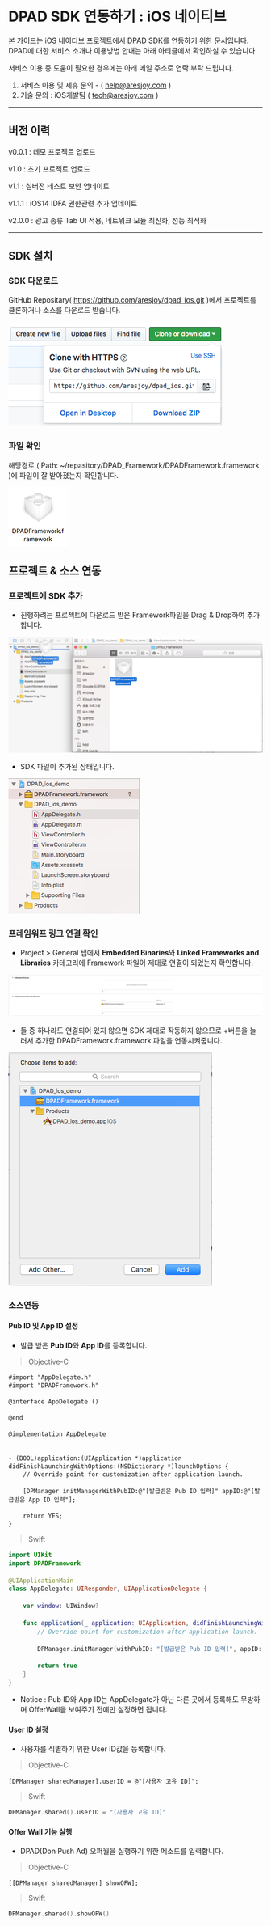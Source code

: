 # DPAD SDK 연동하기 : iOS 네이티브
본 가이드는 iOS 네이티브 프로젝트에서 DPAD SDK를 연동하기 위한 문서입니다.
DPAD에 대한 서비스 소개나 이용방법 안내는 아래 아티클에서 확인하실 수 있습니다.

서비스 이용 중 도움이 필요한 경우에는 아래 메일 주소로 연락 부탁 드립니다.
1. 서비스 이용 및 제휴 문의 - ( help@aresjoy.com )
2. 기술 문의 : iOS개발팀 ( tech@aresjoy.com )
***

## 버전 이력
v0.0.1 : 데모 프로젝트 업로드

v1.0 : 초기 프로젝트 업로드

v1.1 : 실버전 테스트 보안 업데이트

v1.1.1 : iOS14 IDFA 권한관련 추가 업데이트

v2.0.0 : 광고 종류 Tab UI 적용, 네트워크 모듈 최신화, 성능 최적화
***

## SDK 설치

### SDK 다운로드
GitHub Repositary( https://github.com/aresjoy/dpad_ios.git )에서 프로젝트를 클론하거나 소스를 다운로드 받습니다.

<img src="images/install_manual1.png"/>

### 파일 확인
해당경로 ( Path: ~/repasitory/DPAD_Framework/DPADFramework.framework )에 파일이 잘 받아졌는지 확인합니다.

<img src="images/install_manual2.png"/>


## 프로젝트 & 소스 연동

### 프로젝트에 SDK 추가
- 진행하려는 프로젝트에 다운로드 받은 Framework파일을 Drag & Drop하여 추가합니다.

<img src="images/install_manual3.png"/>

- SDK 파일이 추가된 상태입니다.

<img src="images/install_manual4.png"/>


### 프레임워프 링크 연결 확인
- Project > General 탭에서 **Embedded Binaries**와 **Linked Frameworks and Libraries** 카테고리에 Framework 파일이 제대로 연결이 되었는지 확인합니다.

<img src="images/install_manual5.png"/>

- 둘 중 하나라도 연결되어 있지 않으면 SDK 제대로 작동하지 않으므로 +버튼을 눌러서 추가한 DPADFramework.framework 파일을 연동시켜줍니다.

<img src="images/install_manual6.png"/>


### 소스연동
#### Pub ID 및  App ID 설정
- 발급 받은 **Pub ID**와 **App ID**를 등록합니다.
> Objective-C
```objc
#import "AppDelegate.h"
#import "DPADFramework.h"

@interface AppDelegate ()

@end

@implementation AppDelegate


- (BOOL)application:(UIApplication *)application didFinishLaunchingWithOptions:(NSDictionary *)launchOptions {
    // Override point for customization after application launch.
    
    [DPManager initManagerWithPubID:@"[발급받은 Pub ID 입력]" appID:@"[발급받은 App ID 입력"];
    
    return YES;
}
```
> Swift
```swift
import UIKit
import DPADFramework

@UIApplicationMain
class AppDelegate: UIResponder, UIApplicationDelegate {

    var window: UIWindow?

    func application(_ application: UIApplication, didFinishLaunchingWithOptions launchOptions: [UIApplicationLaunchOptionsKey: Any]?) -> Bool {
        // Override point for customization after application launch.
        
        DPManager.initManager(withPubID: "[발급받은 Pub ID 입력]", appID: "[발급받은 App ID 입력]")
        
        return true
    }
}
```
- Notice : Pub ID와 App ID는 AppDelegate가 아닌 다른 곳에서 등록해도 무방하며 OfferWall을 보여주기 전에만 설정하면 됩니다.


#### User ID 설정
- 사용자를 식별하기 위한 User ID값을 등록합니다.
> Objective-C
```objc
[DPManager sharedManager].userID = @"[사용자 고유 ID]";
```

> Swift
```swift
DPManager.shared().userID = "[사용자 고유 ID]"
```

#### Offer Wall 기능 실행
- DPAD(Don Push Ad) 오퍼월을 실행하기 위한 메소드를 입력합니다.
> Objective-C
```objc
[[DPManager sharedManager] showOFW];
```

> Swift
```swift
DPManager.shared().showOFW()
```
